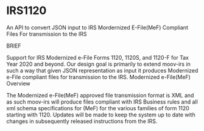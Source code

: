 # IRS1120 

An API to convert JSON input to IRS Mordernized E-File(MeF) Compliant Files For transmission to the IRS

BRIEF

Support for IRS Modernized e-File Forms 1120, 1120S, and 1120-F for Tax Year 2020 and beyond.
Our design goal is primarily to extend moov-irs in such a way that given JSON representation as input it produces Modernized e-File compliant files for transmission to the IRS.
Modernized e-File(MeF) Overview

The Modernized e-File(MeF) approved file transmission format is XML and as such moov-irs will produce files compliant with IRS Business rules and all xml schema specifications for (MeF) for the various families of form 1120 starting with 1120.
Updates will be made to keep the system up to date with changes in subsequently released instructions from the IRS.